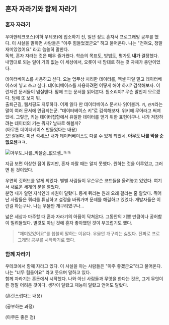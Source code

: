 ## 혼자 자라기와 함께 자라기

### 혼자 자라기

우아한테크코스(이하 우테코)에 입소하기 전, 일년 정도 혼자서 프로그래밍 공부를 했다. 이 사실을 말하면 사람들은 "아주 힘들었겠군요" 하고 물어온다. 나는 "전혀요, 정말 재미있었어요" 라고 씁쓸히 말한다.  
독학, 혼자 자라는 것은 매우 즐거웠다. 학습의 목표도, 방법도, 평가도 **내가** 결정했다. 내맘대로 되는 일이 거의 없는 이 세상에서, 오롯이 내 맘대로 하는 것 자체가 충만이었다.  

데이터베이스를 사용하고 싶다. 오늘 업무상 처리한 데이터를, 엑셀 파일 말고 데이터베이스에 넣고 쓰고 싶다. 데이터베이스를 사용하려면 어떻게 해야 하지? 검색해보자. 이런저런 문서들이 넘실댄다. 맘에 드는 문서를 읽어본다. 뭔소리야? 무슨 말인지 모르겠다. 담에 또 보지 뭐.  
출퇴근길, 웹서핑도 지루하다. 어제 읽다 만 데이터베이스 문서나 읽어볼까. `키`, `관계`라는 말이 여러 문서에 언급되는군. "데이터베이스 키"로 검색해보자. 위키에 무어라고 써져 있네. 그렇군, 키는 데이터집합에서 유일한 데이터를 얻기 위한 표현이구나. 내가 저장하려는 데이터의 키는 뭐지? 날짜로 해볼까?  
(아무튼 데이터베이스 만들었다는 내용)  
오! 잘된다. 미션 석세스! 내가 데이터베이스도 다룰 수 있게 되었네. **아무도 나를 막을 순 없으셈ㅋㅋ**.  

![아무도_나를_막을순_없으셈_ㅋㅋ](https://user-images.githubusercontent.com/40727649/63224425-efc48b00-c1fe-11e9-8a87-79f6eadc71d5.jpg)

지금 보면 이상한 점이 많지만, 혼자 자랄 때는 알지 못했다. 원하는 것을 이루었고, 그러면 된 것이었다. 

우연히 깃허브를 알게 되었다. 별별 사람들이 무슨무슨 코드들을 올려놓고 있었다. 여기서 새로운 세계의 문을 열었다.  
분명 내가 알던 지식인데 차원이 달랐다. 통계 쿼리는 원래 오래 걸리는 줄 알았다. 뛰어난 사람들은 쿼리를 튜닝하고 설정을 바꿔가며 문제를 해결하고 있었다. 개발자들은 이런걸 하는구나. 나는 우물안 개구리였구나...  

넓은 세상과 마주할 때 혼자 자라기의 아픔이 닥쳐온다. 그동안의 기쁨 만큼이나 공허함이 밀려들었다. 별것도 아닌 것에 혼자 좋아했던 것이 부끄럽기도 했다.  

> "재미있었어요"를 씁쓸히 말하는 이유다. 우물안 개구리는 싫었다. 진짜로 프로그래밍 공부를 시작하기로 했다.  

### 함께 자라기

우테코에서 함께 자라고 있다. 이 사실을 아는 사람들은 "아주 좋겠군요"라고 물어온다. 나는 "너무 힘들어요" 라고 웃으며 말하고 있다.   
함께 자라기는 혼돈에서 시작했다. 나와 아닌 사람들과 무엇을 한다는 것은, 그게 무엇이든 정말 어려운 것이다. 생각이 달랐고 재능이 달랐고 언어도 달랐다.  

(혼란스럽다는 내용)

(공부하는 과정)

(아무튼 좋은 점)


